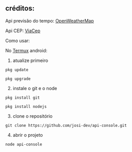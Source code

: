 
## créditos:

Api previsão do tempo: [OpenWeatherMap](https://openweathermap.org/)

Api CEP: [ViaCep](https://viacep.com.br/)


Como usar:


No [Termux](https://github.com/termux/termux-app/releases/download/v0.118.0/termux-app_v0.118.0+github-debug_universal.apk) android:

1. atualize primeiro

`pkg update`

`pkg upgrade`

2. instale o git e o node

`pkg install git`

`pkg install nodejs`

3. clone o repositório

`git clone https://github.com/josi-dev/api-console.git`

4. abrir o projeto

`node api-console`
